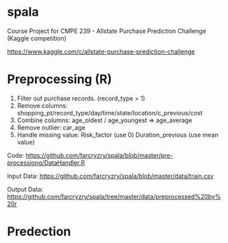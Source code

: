 spala
=====

Course Project for CMPE 239 - Allstate Purchase Prediction Challenge (Kaggle competition)

https://www.kaggle.com/c/allstate-purchase-prediction-challenge



Preprocessing (R)
=====
1.	Filter out purchase records. (record_type = 1)
2.	Remove columns: shopping_pt/record_type/day/time/state/location/c_previous/cost
3.	Combine columns: age_oldest / age_youngest => age_average
4.	Remove outlier: car_age
5.	Handle missing value:  Risk_factor (use 0)  Duration_previous (use mean value)

Code:
https://github.com/farcryzry/spala/blob/master/pre-processiong/DataHandler.R

Input Data:
https://github.com/farcryzry/spala/blob/master/data/train.csv

Output Data:
https://github.com/farcryzry/spala/tree/master/data/preprocessed%20by%20r

Predection
=====


